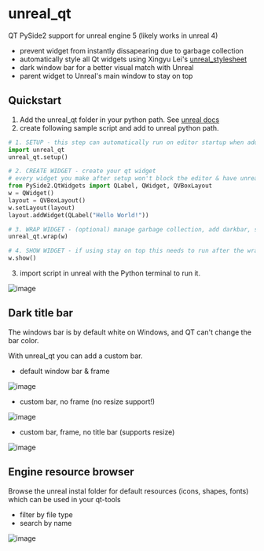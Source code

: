 # unreal_qt
QT PySide2 support for unreal engine 5 (likely works in unreal 4)
- prevent widget from instantly dissapearing due to garbage collection
- automatically style all Qt widgets using Xingyu Lei's [unreal_stylesheet](https://github.com/leixingyu/UnrealStylesheet)
- dark window bar for a better visual match with Unreal
- parent widget to Unreal's main window to stay on top
        

## Quickstart

1. Add the unreal_qt folder in your python path. See [unreal docs](https://docs.unrealengine.com/4.27/en-US/ProductionPipelines/ScriptingAndAutomation/Python/#pythonpathsintheunrealeditor)
2. create following sample script and add to unreal python path.
```python
# 1. SETUP - this step can automatically run on editor startup when added to your init_unreal.py
import unreal_qt
unreal_qt.setup()  

# 2. CREATE WIDGET - create your qt widget
# every widget you make after setup won't block the editor & have unreal styling
from PySide2.QtWidgets import QLabel, QWidget, QVBoxLayout
w = QWidget()
layout = QVBoxLayout()
w.setLayout(layout)
layout.addWidget(QLabel("Hello World!"))

# 3. WRAP WIDGET - (optional) manage garbage collection, add darkbar, stay on top
unreal_qt.wrap(w)

# 4. SHOW WIDGET - if using stay on top this needs to run after the wrap stage
w.show()
```
3. import script in unreal with the Python terminal to run it.

![image](https://user-images.githubusercontent.com/3758308/191580757-f3993797-da80-449e-b9d4-ad311b2f37c5.png)

## Dark title bar
The windows bar is by default white on Windows, and QT can't change the bar color.

With unreal_qt you can add a custom bar.

- default window bar & frame

![image](https://user-images.githubusercontent.com/3758308/191618705-45914a58-893b-4680-995e-976571b7c7eb.png)

- custom bar, no frame (no resize support!)

![image](https://user-images.githubusercontent.com/3758308/191618309-13e7329f-4310-407a-9eef-383a113e1ac1.png)

- custom bar, frame, no title bar (supports resize)

![image](https://user-images.githubusercontent.com/3758308/191618151-319b8530-addb-4b9a-a51f-5da0a90a4fd3.png)


## Engine resource browser
Browse the unreal instal folder for default resources (icons, shapes, fonts) which can be used in your qt-tools
- filter by file type
- search by name

![image](https://user-images.githubusercontent.com/3758308/191581830-d0a527ec-cd5a-4724-9454-60f418bd93f0.png)
